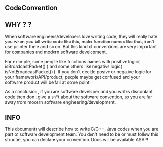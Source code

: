 ## CodeConvention

## WHY ? ? 
When software engineers/developers love writing code, they will really hate you when you tell write code like this, make function names like that, don't use pointer there and so on. But this kind of conventions are very important for companies and modern software development. 

For example, some people like functions names with positive logic( isBroadcastPacket() ) and some others like negative logic( isNotBroadcastPacket() ). If you don't decide posive or negative logic for your framework/API/product, people maybe get confused and your software product will be fail at some point.

As a conclusion , if you are software developer and you writes discordant code then don't give a sh*t about the software convention, so you are far away from modern software engineering/development.


## INFO
This documents will describe how to write C/C++, Java codes when you are part of software development team. You don't need to be or must follow this structre, you can declare your convention. Docs will be available ASAP!
